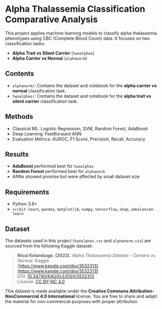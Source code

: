 # Alpha Thalassemia Classification Comparative Analysis

This project applies machine learning models to classify alpha thalassemia phenotypes using CBC (Complete Blood Count) data. It focuses on two classification tasks:
- **Alpha Trait vs Silent Carrier** (`twoalphas`)
- **Alpha Carrier vs Normal** (`alphanorm`)

## Contents
- `alphanorm/`: Contains the dataset and notebook for the **alpha carrier vs normal** classification task.
- `twoalphas/`: Contains the dataset and notebook for the **alpha trait vs silent carrier** classification task.

## Methods
- Classical ML: Logistic Regression, SVM, Random Forest, AdaBoost
- Deep Learning: Feedforward ANN
- Evaluation Metrics: AUROC, F1 Score, Precision, Recall, Accuracy

## Results
- **AdaBoost** performed best for `twoalphas`
- **Random Forest** performed best for `alphanorm`
- ANNs showed promise but were affected by small dataset size

## Requirements
- Python 3.8+
- `scikit-learn`, `pandas`, `matplotlib`, `numpy`, `tensorflow`, `shap`, `imbalanced-learn`

## Dataset
The datasets used in this project (`twoalphas.csv` and `alphanorm.csv`) are sourced from the following Kaggle dataset:

> **Nival Kolambage. (2022).** *Alpha Thalassemia Dataset - Carriers vs Normal*. Kaggle.  
> [https://www.kaggle.com/dsv/3532313](https://www.kaggle.com/dsv/3532313)  
> DOI: [10.34740/KAGGLE/DSV/3532313](https://doi.org/10.34740/KAGGLE/DSV/3532313)  
> License: [CC BY-NC 4.0](https://creativecommons.org/licenses/by-nc/4.0/)

This dataset is made available under the **Creative Commons Attribution-NonCommercial 4.0 International** license. You are free to share and adapt the material for non-commercial purposes with proper attribution.
